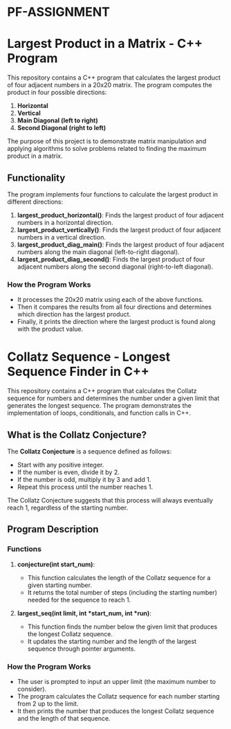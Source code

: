 # PF-ASSIGNMENT
# Largest Product in a Matrix - C++ Program

This repository contains a C++ program that calculates the largest product of four adjacent numbers in a 20x20 matrix. The program computes the product in four possible directions:
1. **Horizontal**
2. **Vertical**
3. **Main Diagonal (left to right)**
4. **Second Diagonal (right to left)**

The purpose of this project is to demonstrate matrix manipulation and applying algorithms to solve problems related to finding the maximum product in a matrix.

## Functionality

The program implements four functions to calculate the largest product in different directions:
1. **largest_product_horizontal()**: Finds the largest product of four adjacent numbers in a horizontal direction.
2. **largest_product_vertically()**: Finds the largest product of four adjacent numbers in a vertical direction.
3. **largest_product_diag_main()**: Finds the largest product of four adjacent numbers along the main diagonal (left-to-right diagonal).
4. **largest_product_diag_second()**: Finds the largest product of four adjacent numbers along the second diagonal (right-to-left diagonal).

### How the Program Works

- It processes the 20x20 matrix using each of the above functions.
- Then it compares the results from all four directions and determines which direction has the largest product.
- Finally, it prints the direction where the largest product is found along with the product value.










# Collatz Sequence - Longest Sequence Finder in C++

This repository contains a C++ program that calculates the Collatz sequence for numbers and determines the number under a given limit that generates the longest sequence. The program demonstrates the implementation of loops, conditionals, and function calls in C++.

## What is the Collatz Conjecture?

The **Collatz Conjecture** is a sequence defined as follows:
- Start with any positive integer.
- If the number is even, divide it by 2.
- If the number is odd, multiply it by 3 and add 1.
- Repeat this process until the number reaches 1.

The Collatz Conjecture suggests that this process will always eventually reach 1, regardless of the starting number.

## Program Description

### Functions

1. **conjecture(int start_num)**: 
   - This function calculates the length of the Collatz sequence for a given starting number.
   - It returns the total number of steps (including the starting number) needed for the sequence to reach 1.

2. **largest_seq(int limit, int \*start_num, int \*run)**:
   - This function finds the number below the given limit that produces the longest Collatz sequence.
   - It updates the starting number and the length of the largest sequence through pointer arguments.

### How the Program Works

- The user is prompted to input an upper limit (the maximum number to consider).
- The program calculates the Collatz sequence for each number starting from 2 up to the limit.
- It then prints the number that produces the longest Collatz sequence and the length of that sequence.










